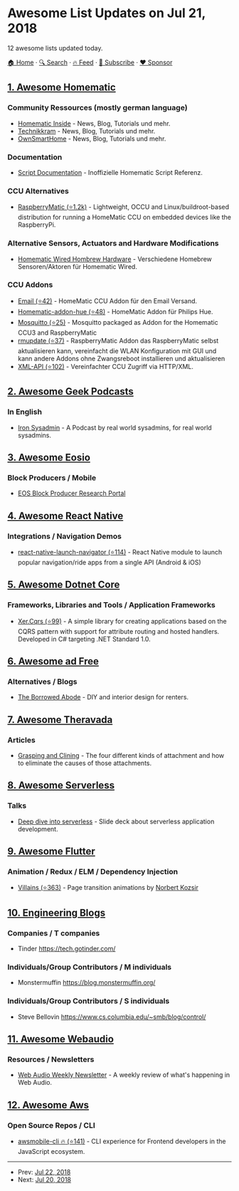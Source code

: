 # Awesome List Updates on Jul 21, 2018

12 awesome lists updated today.

[🏠 Home](/README.md) · [🔍 Search](https://www.trackawesomelist.com/search/) · [🔥 Feed](https://www.trackawesomelist.com/rss.xml) · [📮 Subscribe](https://trackawesomelist.us17.list-manage.com/subscribe?u=d2f0117aa829c83a63ec63c2f&id=36a103854c) · [❤️  Sponsor](https://github.com/sponsors/theowenyoung)



## [1. Awesome Homematic](/content/homematic-community/awesome-homematic/README.md)

### Community Ressources (mostly german language)

*   [Homematic Inside](https://www.homematic-inside.de/) - News, Blog, Tutorials und mehr.
*   [Technikkram](https://technikkram.net) - News, Blog, Tutorials und mehr.
*   [OwnSmartHome](https://ownsmarthome.de/category/homematic/) - News, Blog, Tutorials und mehr.

### Documentation

*   [Script Documentation](http://www.wikimatic.de/wiki/Script_Dokumentation) - Inoffizielle Homematic Script Referenz.

### CCU Alternatives

*   [RaspberryMatic (⭐1.2k)](https://github.com/jens-maus/RaspberryMatic) - Lightweight, OCCU and Linux/buildroot-based distribution for running a HomeMatic CCU on embedded devices like the RaspberryPi.

### Alternative Sensors, Actuators and Hardware Modifications

*   [Homematic Wired Hombrew Hardware](https://github.com/jfische) - Verschiedene Homebrew Sensoren/Aktoren für Homematic Wired.

### CCU Addons

*   [Email (⭐42)](https://github.com/jens-maus/hm_email) - HomeMatic CCU Addon für den Email Versand.
*   [Homematic-addon-hue (⭐48)](https://github.com/j-a-n/homematic-addon-hue) - HomeMatic Addon für Philips Hue.
*   [Mosquitto (⭐25)](https://github.com/hobbyquaker/ccu-addon-mosquitto) - Mosquitto packaged as Addon for the Homematic CCU3 and RaspberryMatic
*   [rmupdate (⭐37)](https://github.com/j-a-n/raspberrymatic-addon-rmupdate) - RaspberryMatic Addon das RaspberryMatic selbst aktualisieren kann, vereinfacht die WLAN Konfiguration mit GUI und kann andere Addons ohne Zwangsreboot installieren und aktualisieren
*   [XML-API (⭐102)](https://github.com/hobbyquaker/xml-api) - Vereinfachter CCU Zugriff via HTTP/XML.

## [2. Awesome Geek Podcasts](/content/ayr-ton/awesome-geek-podcasts/README.md)

### In English

*   [Iron Sysadmin](https://www.ironsysadmin.com/) - A Podcast by real world sysadmins, for real world sysadmins.

## [3. Awesome Eosio](/content/DanailMinchev/awesome-eosio/README.md)

### Block Producers / Mobile

*   [EOS Block Producer Research Portal](https://www.alohaeos.com/vote)

## [4. Awesome React Native](/content/jondot/awesome-react-native/README.md)

### Integrations / Navigation Demos

*   [react-native-launch-navigator (⭐114)](https://github.com/dpa99c/react-native-launch-navigator) - React Native module to launch popular navigation/ride apps from a single API (Android & iOS)

## [5. Awesome Dotnet Core](/content/thangchung/awesome-dotnet-core/README.md)

### Frameworks, Libraries and Tools / Application Frameworks

*   [Xer.Cqrs (⭐99)](https://github.com/jeyjeyemem/Xer.Cqrs) - A simple library for creating applications based on the CQRS pattern with support for attribute routing and hosted handlers. Developed in C# targeting .NET Standard 1.0.

## [6. Awesome ad Free](/content/johnjago/awesome-ad-free/README.md)

### Alternatives / Blogs

*   [The Borrowed Abode](http://theborrowedabode.com/advertise/) - DIY and interior design for renters.

## [7. Awesome Theravada](/content/johnjago/awesome-theravada/README.md)

### Articles

*   [Grasping and Clining](http://www.buddhanet.net/budasa7.htm) - The four different kinds of attachment and how to eliminate the causes of those attachments.

## [8. Awesome Serverless](/content/pmuens/awesome-serverless/README.md)

### Talks

*   [Deep dive into serverless](https://www.slideshare.net/AmazonWebServices/deep-dive-on-serverless-application-development-102837125) - Slide deck about serverless application development.

## [9. Awesome Flutter](/content/Solido/awesome-flutter/README.md)

### Animation / Redux / ELM / Dependency Injection

*   [Villains (⭐363)](https://github.com/Norbert515/flutter_villains) <!--stargazers:Norbert515/flutter_villains--> - Page transition animations by [Norbert Kozsir](https://twitter.com/norbertkozsir)

## [10. Engineering Blogs](/content/kilimchoi/engineering-blogs/README.md)

### Companies / T companies

*   Tinder <https://tech.gotinder.com/>

### Individuals/Group Contributors / M individuals

*   Monstermuffin <https://blog.monstermuffin.org/>

### Individuals/Group Contributors / S individuals

*   Steve Bellovin <https://www.cs.columbia.edu/~smb/blog/control/>

## [11. Awesome Webaudio](/content/notthetup/awesome-webaudio/README.md)

### Resources / Newsletters

*   [Web Audio Weekly Newsletter](https://www.webaudioweekly.com) - A weekly review of what's happening in Web Audio.

## [12. Awesome Aws](/content/donnemartin/awesome-aws/README.md)

### Open Source Repos / CLI

*   [awsmobile-cli :fire: (⭐141)](https://github.com/aws/awsmobile-cli) - CLI experience for Frontend developers in the JavaScript ecosystem.

---

- Prev: [Jul 22, 2018](/content/2018/07/22/README.md)
- Next: [Jul 20, 2018](/content/2018/07/20/README.md)